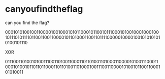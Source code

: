 # canyoufindtheflag
can you find the flag?

000101010010011000010010001010110001011001011100010100100010001001011101011110110011001100001011010001100110111100000100001001010101010100101110

XOR

011100110100101001110011010011000110110100110100011000010100111000110001010010110110110001101101001101000100111001100001010010110011000101010011

